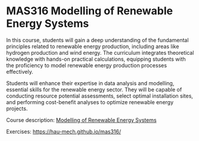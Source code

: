# MAS316 Modelling of Renewable Energy Systems

In this course, students will gain a deep understanding of the fundamental principles related to renewable energy production, including areas like hydrogen production and wind energy. The curriculum integrates theoretical knowledge with hands-on practical calculations, equipping students with the proficiency to model renewable energy production processes effectively.

Students will enhance their expertise in data analysis and modelling, essential skills for the renewable energy sector. They will be capable of conducting resource potential assessments, select optimal installation sites, and performing cost-benefit analyses to optimize renewable energy projects.

Course description: [Modelling of Renewable Energy Systems](https://www.hvl.no/en/studies-at-hvl/study-programmes/courses/MAS316/)

Exercises: https://hau-mech.github.io/mas316/ 
